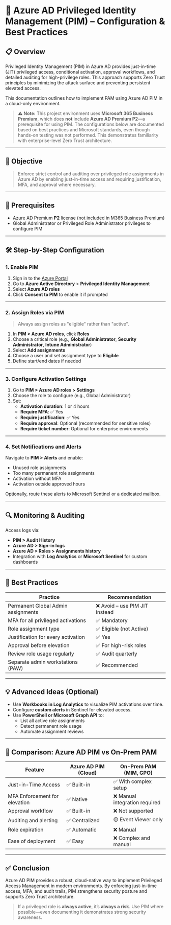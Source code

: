 # 🔐 Azure AD Privileged Identity Management (PIM) – Configuration & Best Practices

## 📋 Overview

Privileged Identity Management (PIM) in Azure AD provides just-in-time (JIT) privileged access, conditional activation, approval workflows, and detailed auditing for high-privilege roles. This approach supports Zero Trust principles by minimizing the attack surface and preventing persistent elevated access.

This documentation outlines how to implement PAM using Azure AD PIM in a cloud-only environment.

> **⚠️ Note:** This project environment uses **Microsoft 365 Business Premium**, which does **not** include **Azure AD Premium P2**—a prerequisite for using PIM. The configurations below are documented based on best practices and Microsoft standards, even though hands-on testing was not performed. This demonstrates familiarity with enterprise-level Zero Trust architecture.

---

## 🎯 Objective

> Enforce strict control and auditing over privileged role assignments in Azure AD by enabling just-in-time access and requiring justification, MFA, and approval where necessary.

---

## 🧱 Prerequisites

- Azure AD Premium **P2** license (not included in M365 Business Premium)
- Global Administrator or Privileged Role Administrator privileges to configure PIM

---

## 🛠️ Step-by-Step Configuration

### 1. Enable PIM
1. Sign in to the [Azure Portal](https://portal.azure.com/)
2. Go to **Azure Active Directory** > **Privileged Identity Management**
3. Select **Azure AD roles**
4. Click **Consent to PIM** to enable it if prompted

---

### 2. Assign Roles via PIM

> Always assign roles as "eligible" rather than "active".

1. In **PIM > Azure AD roles**, click **Roles**
2. Choose a critical role (e.g., **Global Administrator**, **Security Administrator**, **Intune Administrator**)
3. Select **Add assignments**
4. Choose a user and set assignment type to **Eligible**
5. Define start/end dates if needed

---

### 3. Configure Activation Settings

1. Go to **PIM > Azure AD roles > Settings**
2. Choose the role to configure (e.g., Global Administrator)
3. Set:
   - **Activation duration**: 1 or 4 hours
   - **Require MFA**: ✅ Yes
   - **Require justification**: ✅ Yes
   - **Require approval**: Optional (recommended for sensitive roles)
   - **Require ticket number**: Optional for enterprise environments

---

### 4. Set Notifications and Alerts

Navigate to **PIM > Alerts** and enable:

- Unused role assignments
- Too many permanent role assignments
- Activation without MFA
- Activation outside approved hours

Optionally, route these alerts to Microsoft Sentinel or a dedicated mailbox.

---

## 🔍 Monitoring & Auditing

Access logs via:

- **PIM > Audit History**
- **Azure AD > Sign-in logs**
- **Azure AD > Roles > Assignments history**
- Integration with **Log Analytics** or **Microsoft Sentinel** for custom dashboards

---

## 🧠 Best Practices

| Practice                                     | Recommendation                   |
|---------------------------------------------|-----------------------------------|
| Permanent Global Admin assignments          | ❌ Avoid – use PIM JIT instead     |
| MFA for all privileged activations          | ✅ Mandatory                      |
| Role assignment type                        | ✅ Eligible (not Active)          |
| Justification for every activation          | ✅ Yes                            |
| Approval before elevation                   | ✅ For high-risk roles            |
| Review role usage regularly                 | ✅ Audit quarterly                |
| Separate admin workstations (PAW)           | ✅ Recommended                    |

---

## 💡 Advanced Ideas (Optional)

- Use **Workbooks in Log Analytics** to visualize PIM activations over time.
- Configure **custom alerts** in Sentinel for elevated access.
- Use **PowerShell or Microsoft Graph API** to:
  - List all active role assignments
  - Detect permanent role usage
  - Automate assignment reviews

---


## 🧾 Comparison: Azure AD PIM vs On-Prem PAM

| Feature                           | Azure AD PIM (Cloud)     | On-Prem PAM (MIM, GPO)         |
|----------------------------------|---------------------------|---------------------------------|
| Just-in-Time Access              | ✅ Built-in               | ✅ With complex setup           |
| MFA Enforcement for elevation    | ✅ Native                 | ❌ Manual integration required |
| Approval workflow                | ✅ Built-in               | ❌ Not supported                |
| Auditing and alerting            | ✅ Centralized            | 🟡 Event Viewer only           |
| Role expiration                  | ✅ Automatic              | ❌ Manual                      |
| Ease of deployment               | ✅ Easy                   | ❌ Complex and manual          |

---

## ✅ Conclusion

Azure AD PIM provides a robust, cloud-native way to implement Privileged Access Management in modern environments. By enforcing just-in-time access, MFA, and audit trails, PIM strengthens security posture and supports Zero Trust architecture.

> If a privileged role is **always active**, it’s **always a risk**. Use PIM where possible—even documenting it demonstrates strong security awareness.

